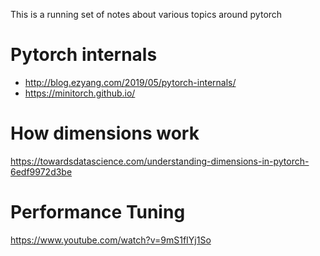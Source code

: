 This is a running set of notes about various topics around pytorch

# Pytorch internals

* http://blog.ezyang.com/2019/05/pytorch-internals/
* https://minitorch.github.io/

# How dimensions work

https://towardsdatascience.com/understanding-dimensions-in-pytorch-6edf9972d3be

# Performance Tuning

https://www.youtube.com/watch?v=9mS1fIYj1So
